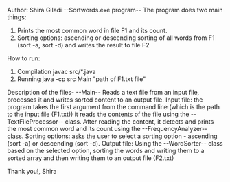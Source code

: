 Author: Shira Giladi
--Sortwords.exe program--
The program does two main things:
1. Prints the most common word in file F1 and its count.
2. Sorting options: ascending or descending sorting of all words from F1 (sort -a, sort -d) and writes the result to file F2

How to run:
1. Compilation
   javac src/*.java
2. Running
   java -cp src Main "path of F1.txt file"

Description of the files-
--Main-- Reads a text file from an input file, processes it and writes sorted content to an output file.
Input file: the program takes the first argument from the command line (which is the path to the input file (F1.txt)) it reads the contents of the file using the --TextFileProcessor-- class.
After reading the content, it detects and prints the most common word and its count using the --FrequencyAnalyzer-- class.
Sorting options: asks the user to select a sorting option - ascending (sort -a) or descending (sort -d).
Output file:
Using the --WordSorter-- class based on the selected option, sorting the words and writing them to a sorted array and then writing them to an output file (F2.txt)


Thank you!,
Shira

